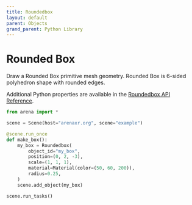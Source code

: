 ```yaml
---
title: Roundedbox
layout: default
parent: Objects
grand_parent: Python Library
---
```


# Rounded Box

Draw a Rounded Box primitive mesh geometry. Rounded Box is 6-sided polyhedron shape with rounded edges.

Additional Python properties are available in the [Roundedbox API Reference](/content/python-api/objects/roundedbox).

```python
from arena import *

scene = Scene(host="arenaxr.org", scene="example")

@scene.run_once
def make_box():
    my_box = Roundedbox(
        object_id="my_box",
        position=(0, 2, -3),
        scale=(1, 1, 1),
        material=Material(color=(50, 60, 200)),
        radius=0.25,
    )
    scene.add_object(my_box)

scene.run_tasks()
```
